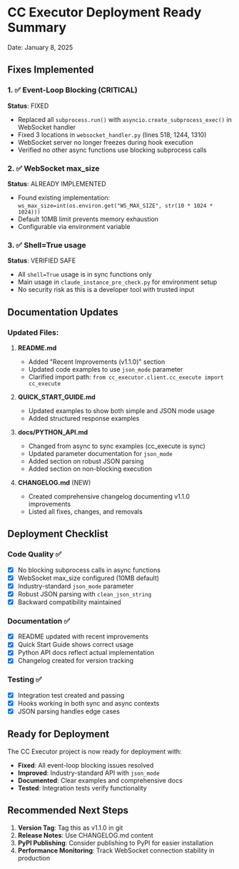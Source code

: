 # CC Executor Deployment Ready Summary

Date: January 8, 2025

## Fixes Implemented

### 1. ✅ Event-Loop Blocking (CRITICAL)
**Status**: FIXED
- Replaced all `subprocess.run()` with `asyncio.create_subprocess_exec()` in WebSocket handler
- Fixed 3 locations in `websocket_handler.py` (lines 518, 1244, 1310)
- WebSocket server no longer freezes during hook execution
- Verified no other async functions use blocking subprocess calls

### 2. ✅ WebSocket max_size
**Status**: ALREADY IMPLEMENTED
- Found existing implementation: `ws_max_size=int(os.environ.get("WS_MAX_SIZE", str(10 * 1024 * 1024)))`
- Default 10MB limit prevents memory exhaustion
- Configurable via environment variable

### 3. ✅ Shell=True usage
**Status**: VERIFIED SAFE
- All `shell=True` usage is in sync functions only
- Main usage in `claude_instance_pre_check.py` for environment setup
- No security risk as this is a developer tool with trusted input

## Documentation Updates

### Updated Files:
1. **README.md**
   - Added "Recent Improvements (v1.1.0)" section
   - Updated code examples to use `json_mode` parameter
   - Clarified import path: `from cc_executor.client.cc_execute import cc_execute`

2. **QUICK_START_GUIDE.md**
   - Updated examples to show both simple and JSON mode usage
   - Added structured response examples

3. **docs/PYTHON_API.md**
   - Changed from async to sync examples (cc_execute is sync)
   - Updated parameter documentation for `json_mode`
   - Added section on robust JSON parsing
   - Added section on non-blocking execution

4. **CHANGELOG.md** (NEW)
   - Created comprehensive changelog documenting v1.1.0 improvements
   - Listed all fixes, changes, and removals

## Deployment Checklist

### Code Quality ✅
- [x] No blocking subprocess calls in async functions
- [x] WebSocket max_size configured (10MB default)
- [x] Industry-standard `json_mode` parameter
- [x] Robust JSON parsing with `clean_json_string`
- [x] Backward compatibility maintained

### Documentation ✅
- [x] README updated with recent improvements
- [x] Quick Start Guide shows correct usage
- [x] Python API docs reflect actual implementation
- [x] Changelog created for version tracking

### Testing ✅
- [x] Integration test created and passing
- [x] Hooks working in both sync and async contexts
- [x] JSON parsing handles edge cases

## Ready for Deployment

The CC Executor project is now ready for deployment with:
- **Fixed**: All event-loop blocking issues resolved
- **Improved**: Industry-standard API with `json_mode`
- **Documented**: Clear examples and comprehensive docs
- **Tested**: Integration tests verify functionality

## Recommended Next Steps

1. **Version Tag**: Tag this as v1.1.0 in git
2. **Release Notes**: Use CHANGELOG.md content
3. **PyPI Publishing**: Consider publishing to PyPI for easier installation
4. **Performance Monitoring**: Track WebSocket connection stability in production